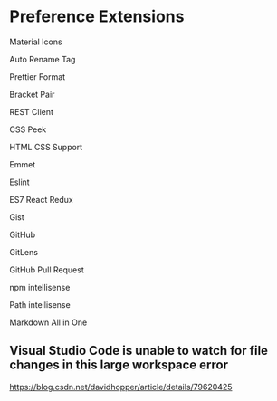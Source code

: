 # Preference Extensions

Material Icons

Auto Rename Tag

Prettier Format

Bracket Pair

REST Client

CSS Peek

HTML CSS Support

Emmet

Eslint

ES7 React Redux

Gist

GitHub

GitLens

GitHub Pull Request

npm intellisense

Path intellisense

Markdown All in One

## Visual Studio Code is unable to watch for file changes in this large workspace error

<https://blog.csdn.net/davidhopper/article/details/79620425>
